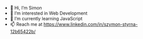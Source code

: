 - 👋 Hi, I’m Simon
- 👀 I’m interested in Web Development
- 🌱 I’m currently learning JavaScript
- 📫 Reach me at https://www.linkedin.com/in/szymon-styrna-12b65422b/
<!---
Shaymoun/Shaymoun is a ✨ special ✨ repository because its `README.md` (this file) appears on your GitHub profile.
You can click the Preview link to take a look at your changes.
--->
